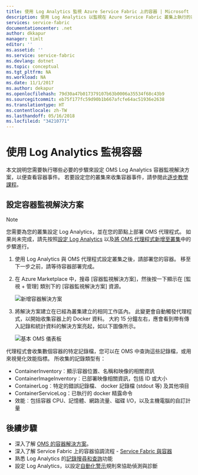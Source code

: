 ```yaml
---
title: 使用 Log Analytics 監視 Azure Service Fabric 上的容器 | Microsoft Docs
description: 使用 Log Analytics 以監視在 Azure Service Fabric 叢集上執行的容器。
services: service-fabric
documentationcenter: .net
author: dkkapur
manager: timlt
editor: ''
ms.assetid: ''
ms.service: service-fabric
ms.devlang: dotnet
ms.topic: conceptual
ms.tgt_pltfrm: NA
ms.workload: NA
ms.date: 11/1/2017
ms.author: dekapur
ms.openlocfilehash: 79d30a47b017379107b63b0006a35534f68c43b9
ms.sourcegitcommit: eb75f177fc59d90b1b667afcfe64ac51936e2638
ms.translationtype: HT
ms.contentlocale: zh-TW
ms.lasthandoff: 05/16/2018
ms.locfileid: "34210771"
---
```

# <a name="monitor-containers-with-log-analytics"></a>使用 Log Analytics 監視容器
 
本文說明您需要執行哪些必要的步驟來設定 OMS Log Analytics 容器監視解決方案，以便查看容器事件。 若要設定您的叢集來收集容器事件，請參閱此[逐步教學課程](service-fabric-tutorial-monitoring-wincontainers.md)。

## <a name="set-up-the-container-monitoring-solution"></a>設定容器監視解決方案

> [!NOTE]
> 您需要為您的叢集設定 Log Analytics，並在您的節點上部署 OMS 代理程式。 如果尚未完成，請先按照[設定 Log Analytics](service-fabric-diagnostics-oms-setup.md) 以及[將 OMS 代理程式新增至叢集](service-fabric-diagnostics-oms-agent.md)中的步驟進行。

1. 使用 Log Analytics 與 OMS 代理程式設定叢集之後，請部署您的容器。 移至下一步之前，請等待容器部署完成。

2. 在 Azure Marketplace 中，搜尋 [容器監視解決方案]，然後按一下顯示在 [監視 + 管理] 類別下的 [容器監視解決方案] 資源。

    ![新增容器解決方案](./media/service-fabric-diagnostics-event-analysis-oms/containers-solution.png)

3. 將解決方案建立在已經為叢集建立的相同工作區內。 此變更會自動觸發代理程式，以開始收集容器上的 Docker 資料。 大約 15 分鐘左右，應會看到帶有傳入記錄和統計資料的解決方案亮起，如以下圖像所示。

    ![基本 OMS 儀表板](./media/service-fabric-diagnostics-event-analysis-oms/oms-containers-dashboard.png)

代理程式會收集數個容器的特定記錄檔，您可以在 OMS 中查詢這些記錄檔，或用來視覺化效能指標。 所收集的記錄類型有：

* ContainerInventory︰顯示容器位置、名稱和映像的相關資訊
* ContainerImageInventory︰已部署映像相關資訊，包括 ID 或大小
* ContainerLog︰特定的錯誤記錄檔、 docker 記錄檔 (stdout 等) 及其他項目
* ContainerServiceLog：已執行的 docker 精露命令
* 效能︰包括容器 CPU、記憶體、網路流量、磁碟 I/O，以及主機電腦的自訂計量



## <a name="next-steps"></a>後續步驟
* 深入了解 [OMS 的容器解決方案](../log-analytics/log-analytics-containers.md)。
* 深入了解 Service Fabric 上的容器協調流程 - [Service Fabric 與容器](service-fabric-containers-overview.md)
* 熟悉 Log Analytics 的[記錄搜尋和查詢](../log-analytics/log-analytics-log-searches.md)功能
* 設定 Log Analytics，以設定[自動化警示](../log-analytics/log-analytics-alerts.md)規則來協助偵測與診斷